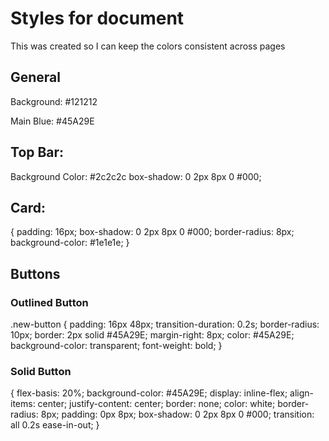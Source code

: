 # Styles for document

This was created so I can keep the colors consistent across pages


## General

Background: #121212

Main Blue: #45A29E


## Top Bar:

Background Color: #2c2c2c
box-shadow: 0 2px 8px 0 #000;


## Card:

{
    padding: 16px;
    box-shadow: 0 2px 8px 0 #000;
    border-radius: 8px;
    background-color: #1e1e1e;
}


## Buttons

### Outlined Button

.new-button {
    padding: 16px 48px;
    transition-duration: 0.2s;
    border-radius: 10px;
    border: 2px solid #45A29E;
    margin-right: 8px;
    color: #45A29E;
    background-color: transparent;
    font-weight: bold;
}

### Solid Button

{
    flex-basis: 20%;
    background-color: #45A29E;
    display: inline-flex;
    align-items: center;
    justify-content: center;
    border: none;
    color: white;
    border-radius: 8px;
    padding: 0px 8px;
    box-shadow: 0 2px 8px 0 #000;
    transition: all 0.2s ease-in-out;
}